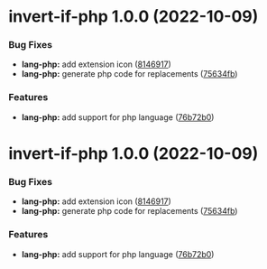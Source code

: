 # invert-if-php 1.0.0 (2022-10-09)


### Bug Fixes

* **lang-php:** add extension icon ([8146917](https://github.com/1nVitr0/plugin-vscode-invert-if/commit/8146917261aa8171b36b42d5d64c55e5f76b7604))
* **lang-php:** generate php code for replacements ([75634fb](https://github.com/1nVitr0/plugin-vscode-invert-if/commit/75634fb397dacf20e225d8222549a5d63bb060fa))


### Features

* **lang-php:** add support for php language ([76b72b0](https://github.com/1nVitr0/plugin-vscode-invert-if/commit/76b72b039a4c46ab46617fb797d6f302f078fc59))

# invert-if-php 1.0.0 (2022-10-09)


### Bug Fixes

* **lang-php:** add extension icon ([8146917](https://github.com/1nVitr0/plugin-vscode-invert-if/commit/8146917261aa8171b36b42d5d64c55e5f76b7604))
* **lang-php:** generate php code for replacements ([75634fb](https://github.com/1nVitr0/plugin-vscode-invert-if/commit/75634fb397dacf20e225d8222549a5d63bb060fa))


### Features

* **lang-php:** add support for php language ([76b72b0](https://github.com/1nVitr0/plugin-vscode-invert-if/commit/76b72b039a4c46ab46617fb797d6f302f078fc59))
